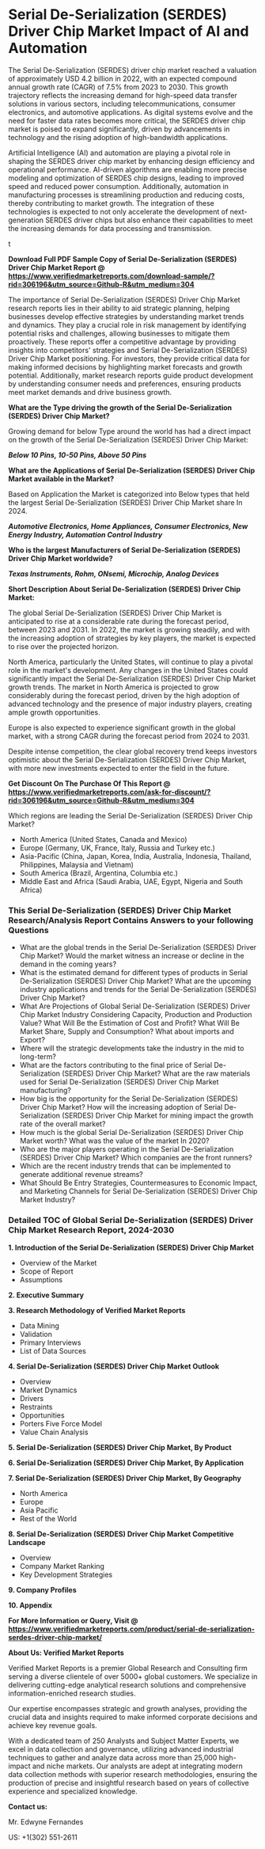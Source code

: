 <meta name="title" content="Global Serial De-Serialization (SERDES) Driver Chip Market Impact of AI and Automation"><meta name="description" content="The Serial De-Serialization (SERDES) driver chip market reached a valuation of approximately USD 4.2 billion in 2022, with an expected compound annual growth rate (CAG"><meta name="title" content="Serial De-Serialization (SERDES) Driver Chip Market Size, Share, Scope, Trends, Growth, Opportunities, Analysis, Forecast"><h1>Serial De-Serialization (SERDES) Driver Chip Market Impact of AI and Automation</h1><p>The Serial De-Serialization (SERDES) driver chip market reached a valuation of approximately USD 4.2 billion in 2022, with an expected compound annual growth rate (CAGR) of 7.5% from 2023 to 2030. This growth trajectory reflects the increasing demand for high-speed data transfer solutions in various sectors, including telecommunications, consumer electronics, and automotive applications. As digital systems evolve and the need for faster data rates becomes more critical, the SERDES driver chip market is poised to expand significantly, driven by advancements in technology and the rising adoption of high-bandwidth applications.</p><p>Artificial Intelligence (AI) and automation are playing a pivotal role in shaping the SERDES driver chip market by enhancing design efficiency and operational performance. AI-driven algorithms are enabling more precise modeling and optimization of SERDES chip designs, leading to improved speed and reduced power consumption. Additionally, automation in manufacturing processes is streamlining production and reducing costs, thereby contributing to market growth. The integration of these technologies is expected to not only accelerate the development of next-generation SERDES driver chips but also enhance their capabilities to meet the increasing demands for data processing and transmission.</p>t</p><p id="" class=""><strong>Download Full PDF Sample Copy of Serial De-Serialization (SERDES) Driver Chip Market Report @ <a href="https://www.verifiedmarketreports.com/download-sample/?rid=306196&utm_source=Github-R&utm_medium=304" target="_blank">https://www.verifiedmarketreports.com/download-sample/?rid=306196&utm_source=Github-R&utm_medium=304</a></strong></p><p>The importance of&nbsp;Serial De-Serialization (SERDES) Driver Chip Market research reports lies in their ability to aid strategic planning, helping businesses develop effective strategies by understanding market trends and dynamics. They play a crucial role in risk management by identifying potential risks and challenges, allowing businesses to mitigate them proactively. These reports offer a competitive advantage by providing insights into competitors' strategies and Serial De-Serialization (SERDES) Driver Chip Market positioning. For investors, they provide critical data for making informed decisions by highlighting market forecasts and growth potential. Additionally, market research reports guide product development by understanding consumer needs and preferences, ensuring products meet market demands and drive business growth.</p><p><strong>What are the&nbsp;Type driving the growth of the Serial De-Serialization (SERDES) Driver Chip Market?</strong></p><p id="" class="">Growing demand for below Type around the world has had a direct impact on the growth of the Serial De-Serialization (SERDES) Driver Chip Market:</p><em><strong>Below 10 Pins, 10-50 Pins, Above 50 Pins</strong></em></p><strong>What are the&nbsp;Applications&nbsp;of Serial De-Serialization (SERDES) Driver Chip Market available in the Market?</strong></p><p id="" class="">Based on Application the Market is categorized into Below types that held the largest Serial De-Serialization (SERDES) Driver Chip Market share In 2024.</p><em><strong>Automotive Electronics, Home Appliances, Consumer Electronics, New Energy Industry, Automation Control Industry</strong></em></p><strong>Who is the largest Manufacturers of Serial De-Serialization (SERDES) Driver Chip Market worldwide?</strong></p><p><em><strong>Texas Instruments, Rohm, ONsemi, Microchip, Analog Devices</strong></em></p><p id="" class=""><strong>Short Description About Serial De-Serialization (SERDES) Driver Chip Market:</strong></p><p>The global Serial De-Serialization (SERDES) Driver Chip Market is anticipated to rise at a considerable rate during the forecast period, between 2023 and 2031. In 2022, the market is growing steadily, and with the increasing adoption of strategies by key players, the market is expected to rise over the projected horizon.</p><p>North America, particularly the United States, will continue to play a pivotal role in the market's development. Any changes in the United States could significantly impact the Serial De-Serialization (SERDES) Driver Chip Market growth trends. The market in North America is projected to grow considerably during the forecast period, driven by the high adoption of advanced technology and the presence of major industry players, creating ample growth opportunities.</p><p>Europe is also expected to experience significant growth in the global market, with a strong CAGR during the forecast period from 2024 to 2031.</p><p>Despite intense competition, the clear global recovery trend keeps investors optimistic about the Serial De-Serialization (SERDES) Driver Chip Market, with more new investments expected to enter the field in the future.</p><p id="" class=""><strong>Get Discount On The Purchase Of This Report @ <a href="https://www.verifiedmarketreports.com/ask-for-discount/?rid=306196&utm_source=Github-R&utm_medium=304" target="_blank">https://www.verifiedmarketreports.com/ask-for-discount/?rid=306196&utm_source=Github-R&utm_medium=304</a></strong></p>Which regions are leading the Serial De-Serialization (SERDES) Driver Chip Market?</p><ul><li>North America (United States, Canada and Mexico)</li><li>Europe (Germany, UK, France, Italy, Russia and Turkey etc.)</li><li>Asia-Pacific (China, Japan, Korea, India, Australia, Indonesia, Thailand, Philippines, Malaysia and Vietnam)</li><li>South America (Brazil, Argentina, Columbia etc.)</li><li>Middle East and Africa (Saudi Arabia, UAE, Egypt, Nigeria and South Africa)</li></ul><h3 id="" class="">This Serial De-Serialization (SERDES) Driver Chip Market Research/Analysis Report Contains Answers to your following Questions</h3><ul><li>What are the global trends in the Serial De-Serialization (SERDES) Driver Chip Market? Would the market witness an increase or decline in the demand in the coming years?</li><li>What is the estimated demand for different types of products in Serial De-Serialization (SERDES) Driver Chip Market? What are the upcoming industry applications and trends for the Serial De-Serialization (SERDES) Driver Chip Market?</li><li>What Are Projections of Global Serial De-Serialization (SERDES) Driver Chip Market Industry Considering Capacity, Production and Production Value? What Will Be the Estimation of Cost and Profit? What Will Be Market Share, Supply and Consumption? What about imports and Export?</li><li>Where will the strategic developments take the industry in the mid to long-term?</li><li>What are the factors contributing to the final price of Serial De-Serialization (SERDES) Driver Chip Market? What are the raw materials used for Serial De-Serialization (SERDES) Driver Chip Market manufacturing?</li><li>How big is the opportunity for the Serial De-Serialization (SERDES) Driver Chip Market? How will the increasing adoption of Serial De-Serialization (SERDES) Driver Chip Market for mining impact the growth rate of the overall market?</li><li>How much is the global Serial De-Serialization (SERDES) Driver Chip Market worth? What was the value of the market In 2020?</li><li>Who are the major players operating in the Serial De-Serialization (SERDES) Driver Chip Market? Which companies are the front runners?</li><li>Which are the recent industry trends that can be implemented to generate additional revenue streams?</li><li>What Should Be Entry Strategies, Countermeasures to Economic Impact, and Marketing Channels for Serial De-Serialization (SERDES) Driver Chip Market Industry?</li></ul><h3 id="" class="">Detailed TOC of Global Serial De-Serialization (SERDES) Driver Chip Market Research Report, 2024-2030</h3><p id="" class=""><strong>1. Introduction of the Serial De-Serialization (SERDES) Driver Chip Market</strong></p><ul><li>Overview of the Market</li><li>Scope of Report</li><li>Assumptions</li></ul><p id="" class=""><strong>2. Executive Summary</strong></p><p id="" class=""><strong>3. Research Methodology of Verified Market Reports</strong></p><ul><li>Data Mining</li><li>Validation</li><li>Primary Interviews</li><li>List of Data Sources</li></ul><p id="" class=""><strong>4. Serial De-Serialization (SERDES) Driver Chip Market Outlook</strong></p><ul><li>Overview</li><li>Market Dynamics</li><li>Drivers</li><li>Restraints</li><li>Opportunities</li><li>Porters Five Force Model</li><li>Value Chain Analysis</li></ul><p id="" class=""><strong>5. Serial De-Serialization (SERDES) Driver Chip Market, By Product</strong></p><p id="" class=""><strong>6. Serial De-Serialization (SERDES) Driver Chip Market, By Application</strong></p><p id="" class=""><strong>7. Serial De-Serialization (SERDES) Driver Chip Market, By Geography</strong></p><ul><li>North America</li><li>Europe</li><li>Asia Pacific</li><li>Rest of the World</li></ul><p id="" class=""><strong>8. Serial De-Serialization (SERDES) Driver Chip Market Competitive Landscape</strong></p><ul><li>Overview</li><li>Company Market Ranking</li><li>Key Development Strategies</li></ul><p id="" class=""><strong>9. Company Profiles</strong></p><p id="" class=""><strong>10. Appendix</strong></p><p id="" class=""><strong>For More Information or Query, Visit @ <a href="https://www.verifiedmarketreports.com/product/serial-de-serialization-serdes-driver-chip-market/" target="_blank">https://www.verifiedmarketreports.com/product/serial-de-serialization-serdes-driver-chip-market/</a></strong></p><p id="" class=""><strong>About Us: Verified Market Reports</strong></p><p id="" class="">Verified Market Reports is a premier Global Research and Consulting firm serving a diverse clientele of over 5000+ global customers. We specialize in delivering cutting-edge analytical research solutions and comprehensive information-enriched research studies.</p><p id="" class="">Our expertise encompasses strategic and growth analyses, providing the crucial data and insights required to make informed corporate decisions and achieve key revenue goals.</p><p id="" class="">With a dedicated team of 250 Analysts and Subject Matter Experts, we excel in data collection and governance, utilizing advanced industrial techniques to gather and analyze data across more than 25,000 high-impact and niche markets. Our analysts are adept at integrating modern data collection methods with superior research methodologies, ensuring the production of precise and insightful research based on years of collective experience and specialized knowledge.</p><p id="" class=""><strong>Contact us:</strong></p><p id="" class="">Mr. Edwyne Fernandes</p><p id="" class="">US: +1(302) 551-2611</p>